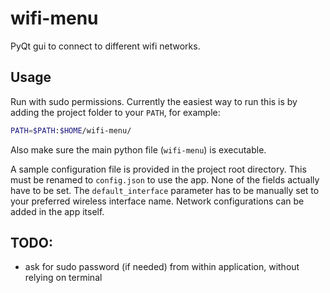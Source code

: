 # wifi-menu
PyQt gui to connect to different wifi networks.

## Usage

Run with sudo permissions. Currently the easiest way to run this is by adding the project folder to your `PATH`, for example:

```bash
PATH=$PATH:$HOME/wifi-menu/
```

Also make sure the main python file (`wifi-menu`) is executable.

A sample configuration file is provided in the project root directory.  This must be renamed to `config.json` to use the app. None of the fields actually have to be set.  The `default_interface` parameter has to be manually set to your preferred wireless interface name.  Network configurations can be added in the app itself.

## TODO:
- ask for sudo password (if needed) from within application, without relying on terminal
